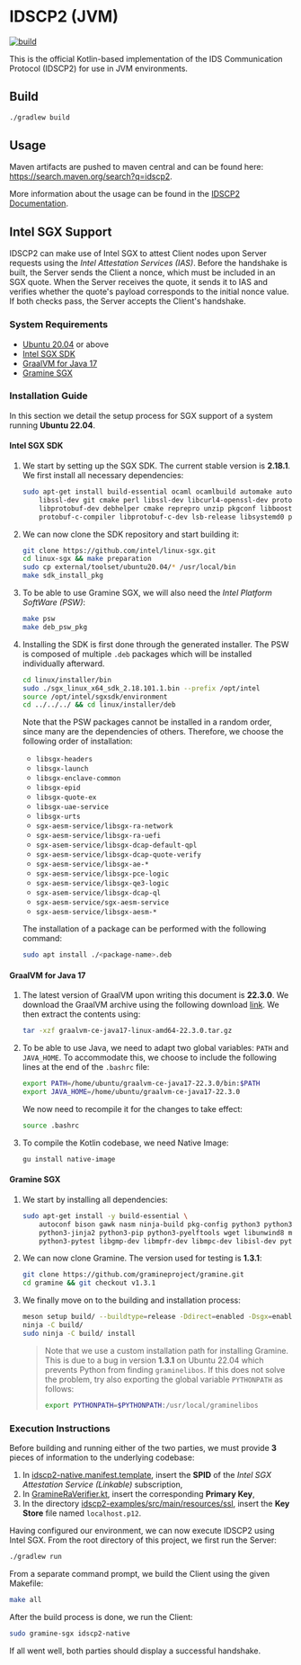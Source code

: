 # IDSCP2 (JVM)

[![build](https://github.com/industrial-data-space/idscp2-jvm/actions/workflows/build.yml/badge.svg)](https://github.com/industrial-data-space/idscp2-jvm/actions/workflows/build.yml)

This is the official Kotlin-based implementation of the IDS Communication Protocol (IDSCP2) for use in JVM environments.

## Build

```bash
./gradlew build
```

## Usage

Maven artifacts are pushed to maven central and can be found here: https://search.maven.org/search?q=idscp2.

More information about the usage can be found in the [IDSCP2 Documentation](https://github.com/industrial-data-space/idscp2-jvm/wiki).

## Intel SGX Support

IDSCP2 can make use of Intel SGX to attest Client nodes upon Server requests using the _Intel Attestation Services (IAS)_. Before the handshake is built, the Server sends the Client a nonce, which must be included in an SGX quote. When the Server receives the quote, it sends it to IAS and verifies whether the quote's payload corresponds to the initial nonce value. If both checks pass, the Server accepts the Client's handshake.

### System Requirements

- [Ubuntu 20.04](https://releases.ubuntu.com/focal/) or above
- [Intel SGX SDK](https://github.com/intel/linux-sgx)
- [GraalVM for Java 17](https://github.com/graalvm/graalvm-ce-builds/releases)
- [Gramine SGX](https://github.com/gramineproject/gramine)

### Installation Guide

In this section we detail the setup process for SGX support of a system running **Ubuntu 22.04**.

#### Intel SGX SDK

1. We start by setting up the SGX SDK. The current stable version is **2.18.1**. We first install all necessary dependencies:
    ```bash
    sudo apt-get install build-essential ocaml ocamlbuild automake autoconf libtool wget python-is-python3 \
        libssl-dev git cmake perl libssl-dev libcurl4-openssl-dev protobuf-compiler \
        libprotobuf-dev debhelper cmake reprepro unzip pkgconf libboost-dev libboost-system-dev libboost-thread-dev \
        protobuf-c-compiler libprotobuf-c-dev lsb-release libsystemd0 python2
    ```

2. We can now clone the SDK repository and start building it:
    ```bash
    git clone https://github.com/intel/linux-sgx.git
    cd linux-sgx && make preparation
    sudo cp external/toolset/ubuntu20.04/* /usr/local/bin
    make sdk_install_pkg
    ```

3. To be able to use Gramine SGX, we will also need the _Intel Platform SoftWare (PSW)_:
    ```bash
    make psw
    make deb_psw_pkg
    ```

4. Installing the SDK is first done through the generated installer. The PSW is composed of multiple `.deb` packages which will be installed individually afterward.
    ```bash
    cd linux/installer/bin
    sudo ./sgx_linux_x64_sdk_2.18.101.1.bin --prefix /opt/intel
    source /opt/intel/sgxsdk/environment
    cd ../../../ && cd linux/installer/deb
    ```

    Note that the PSW packages cannot be installed in a random order, since many are the dependencies of others. Therefore, we choose the following order of installation:
    - `libsgx-headers`
    - `libsgx-launch`
    - `libsgx-enclave-common`
    - `libsgx-epid`
    - `libsgx-quote-ex`
    - `libsgx-uae-service`
    - `libsgx-urts`
    - `sgx-aesm-service/libsgx-ra-network`
    - `sgx-aesm-service/libsgx-ra-uefi`
    - `sgx-asem-service/libsgx-dcap-default-qpl`
    - `sgx-aesm-service/libsgx-dcap-quote-verify`
    - `sgx-aesm-service/libsgx-ae-*`
    - `sgx-aesm-service/libsgx-pce-logic`
    - `sgx-aesm-service/libsgx-qe3-logic`
    - `sgx-asem-service/libsgx-dcap-ql`
    - `sgx-aesm-service/sgx-aesm-service`
    - `sgx-aesm-service/libsgx-aesm-*`

    The installation of a package can be performed with the following command:
    ```bash
    sudo apt install ./<package-name>.deb
    ```

#### GraalVM for Java 17

1. The latest version of GraalVM upon writing this document is **22.3.0**. We download the GraalVM archive using the following download [link](https://github.com/graalvm/graalvm-ce-builds/releases/download/vm-22.3.0/graalvm-ce-java17-linux-amd64-22.3.0.tar.gz). We then extract the contents using:
    ```bash
    tar -xzf graalvm-ce-java17-linux-amd64-22.3.0.tar.gz
    ```

2. To be able to use Java, we need to adapt two global variables: `PATH` and `JAVA_HOME`. To accommodate this, we choose to include the following lines at the end of the `.bashrc` file:
    ```bash
    export PATH=/home/ubuntu/graalvm-ce-java17-22.3.0/bin:$PATH
    export JAVA_HOME=/home/ubuntu/graalvm-ce-java17-22.3.0
    ```
    We now need to recompile it for the changes to take effect:
    ```bash
    source .bashrc
    ```

3. To compile the Kotlin codebase, we need Native Image:
    ```bash
    gu install native-image
    ```

#### Gramine SGX

1. We start by installing all dependencies:
    ```bash
    sudo apt-get install -y build-essential \
        autoconf bison gawk nasm ninja-build pkg-config python3 python3-click meson \
        python3-jinja2 python3-pip python3-pyelftools wget libunwind8 musl-tools \
        python3-pytest libgmp-dev libmpfr-dev libmpc-dev libisl-dev python3-protobuf
    ```

2. We can now clone Gramine. The version used for testing is **1.3.1**:
    ```bash
    git clone https://github.com/gramineproject/gramine.git
    cd gramine && git checkout v1.3.1
    ```

3. We finally move on to the building and installation process:
    ```bash
    meson setup build/ --buildtype=release -Ddirect=enabled -Dsgx=enabled --prefix=/usr
    ninja -C build/
    sudo ninja -C build/ install
    ```

    > Note that we use a custom installation path for installing Gramine. This is due to a bug in version **1.3.1** on Ubuntu 22.04 which prevents Python from finding `graminelibos`. If this does not solve the problem, try also exporting the global variable ``PYTHONPATH`` as follows:
    > ```bash
    > export PYTHONPATH=$PYTHONPATH:/usr/local/graminelibos
    > ```

### Execution Instructions

Before building and running either of the two parties, we must provide **3** pieces of information to the underlying codebase:
1. In [idscp2-native.manifest.template](idscp2-native.manifest.template), insert the **SPID** of the _Intel SGX Attestation Service (Linkable)_ subscription,
2. In [GramineRaVerifier.kt](idscp2-core/src/main/kotlin/de/fhg/aisec/ids/idscp2/defaultdrivers/remoteattestation/gramine/GramineRaVerifier.kt), insert the corresponding **Primary Key**,
3. In the directory [idscp2-examples/src/main/resources/ssl](idscp2-examples/src/main/resources/ssl), insert the **Key Store** file named `localhost.p12`.

Having configured our environment, we can now execute IDSCP2 using Intel SGX. From the root directory of this project, we first run the Server:
```bash
./gradlew run
```

From a separate command prompt, we build the Client using the given Makefile:
```bash
make all
```

After the build process is done, we run the Client:
```bash
sudo gramine-sgx idscp2-native
```

If all went well, both parties should display a successful handshake.
